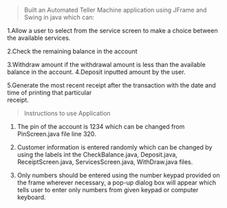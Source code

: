  > Built an Automated Teller Machine application using JFrame and Swing in java which can: 

 1.Allow a user to select from the service screen to make a  choice between the available services.
 
 2.Check the remaining balance in the account 
 
 3.Withdraw amount if the withdrawal amount is less
   than the available balance in the account.
 4.Deposit inputted amount by the user.
 
 5.Generate the most recent receipt after the
   transaction with the date and time of printing that particular  
   receipt.

> Instructions to use Application

 1. The pin of the account is 1234 which can be changed from PinScreen.java file line 320.
 
 2. Customer information is entered randomly which can be changed by using the labels int the CheckBalance.java, Deposit.java, ReceiptScreen.java, ServicesScreen.java, WithDraw.java files.
 
 3. Only numbers should be entered using the number keypad provided on the frame wherever necessary, a pop-up dialog box will appear which tells user to enter only     numbers from given keypad or computer keyboard.
